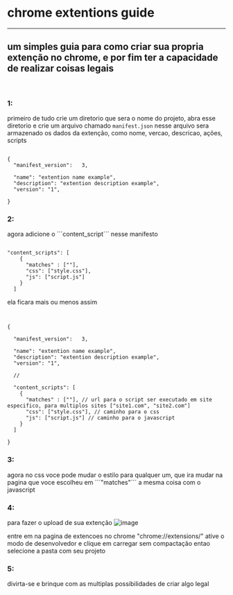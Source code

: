 # chrome extentions guide
---
## um simples guia para como criar sua propria extenção no chrome, e por fim ter a capacidade de realizar coisas legais

<br/>


### 1:

primeiro de tudo crie um diretorio que sera o nome do projeto, abra esse diretorio e crie um arquivo chamado ```manifest.json```
nesse arquivo sera armazenado os dados da extenção, como nome, vercao, descricao, ações, scripts

<pre><code>
{
  "manifest_version":	3,

  "name": "extention name example",
  "description": "extention description example",
  "version": "1",

}
</code></pre>

### 2:

agora adicione o ´´´content_script´´´ nesse manifesto

<pre><code>
"content_scripts": [
    {
      "matches" : ["<all_urls>"],
      "css": ["style.css"],
      "js": ["script.js"]
    }
  ]
</pre></code>

ela ficara mais ou menos assim

<pre><code>

{

  "manifest_version":	3,

  "name": "extention name example",
  "description": "extention description example",
  "version": "1",

  //

  "content_scripts": [
    {
      "matches" : ["<all_urls>"], // url para o script ser executado em site especifico, para multiplos sites ["site1.com", "site2.com"]
      "css": ["style.css"], // caminho para o css
      "js": ["script.js"] // caminho para o javascript
    }
  ]

}
</pre></code>
### 3:

agora no css voce pode mudar o estilo para qualquer um, que ira mudar na pagina que voce escolheu em ´´´"matches"´´´
a mesma coisa com o javascript

### 4:

para fazer o upload de sua extenção
![image](https://user-images.githubusercontent.com/78361979/173456949-5610593f-903b-4e50-8c40-56bbef11a5cf.png)

entre em na pagina de extencoes no chrome "chrome://extensions/"
ative o modo de desenvolvedor
e clique em carregar sem compactação
entao selecione a pasta com seu projeto

### 5:

divirta-se e brinque com as multiplas possibilidades de criar algo legal


